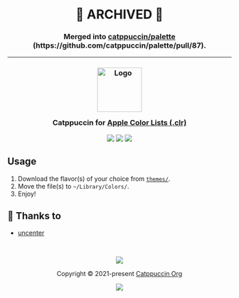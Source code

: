 <div align="center">
	<h1>🚧 ARCHIVED 🚧</h1>
	<h3>Merged into <a href="https://github.com/catppuccin/palette#graphics-editors">catppuccin/palette</a> (https://github.com/catppuccin/palette/pull/87).</h3>
</div>

---

<h3 align="center">
	<img src="https://raw.githubusercontent.com/catppuccin/catppuccin/main/assets/logos/exports/1544x1544_circle.png" width="100" alt="Logo"/><br/>
	<img src="https://raw.githubusercontent.com/catppuccin/catppuccin/main/assets/misc/transparent.png" height="30" width="0px"/>
	Catppuccin for <a href="https://developer.apple.com/library/archive/documentation/Cocoa/Conceptual/DrawColor/Concepts/AboutColorLists.html">Apple Color Lists (.clr)</a>
	<img src="https://raw.githubusercontent.com/catppuccin/catppuccin/main/assets/misc/transparent.png" height="30" width="0px"/>
</h3>

<p align="center">
	<a href="https://github.com/uncenter/ctp-clr/stargazers"><img src="https://img.shields.io/github/stars/uncenter/ctp-clr?colorA=363a4f&colorB=b7bdf8&style=for-the-badge"></a>
	<a href="https://github.com/uncenter/ctp-clr/issues"><img src="https://img.shields.io/github/issues/uncenter/ctp-clr?colorA=363a4f&colorB=f5a97f&style=for-the-badge"></a>
	<a href="https://github.com/uncenter/ctp-clr/contributors"><img src="https://img.shields.io/github/contributors/uncenter/ctp-clr?colorA=363a4f&colorB=a6da95&style=for-the-badge"></a>
</p>

## Usage

1. Download the flavor(s) of your choice from [`themes/`](./themes/).
2. Move the file(s) to `~/Library/Colors/`.
3. Enjoy!

## 💝 Thanks to

- [uncenter](https://github.com/uncenter)

&nbsp;

<p align="center">
	<img src="https://raw.githubusercontent.com/catppuccin/catppuccin/main/assets/footers/gray0_ctp_on_line.svg?sanitize=true" />
</p>

<p align="center">
	Copyright &copy; 2021-present <a href="https://github.com/catppuccin" target="_blank">Catppuccin Org</a>
</p>

<p align="center">
	<a href="https://github.com/catppuccin/catppuccin/blob/main/LICENSE"><img src="https://img.shields.io/static/v1.svg?style=for-the-badge&label=License&message=MIT&logoColor=d9e0ee&colorA=363a4f&colorB=b7bdf8"/></a>
</p>
